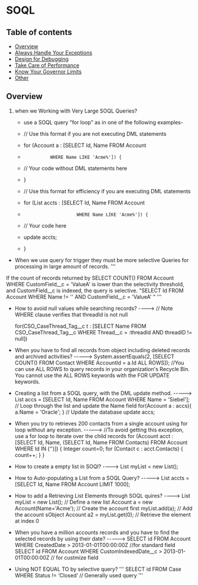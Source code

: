 # SOQL


## Table of contents

- [Overview](#Overview)
- [Always Handle Your Exceptions](#Always-Handle-Your-Exceptions)
- [Design for Debugging](#Design-for-Debugging)
- [Take Care of Performance](#Take-Care-of-Performance)
- [Know Your Governor Limits](#Know-Your-Governor-Limits])
- [Other](#Other)

## Overview


1. when we Working with Very Large SOQL Queries?
   * use a SOQL query "for loop" as in one of the following examples-
   *  // Use this format if you are not executing DML statements
   *  for (Account a : [SELECT Id, Name FROM Account
   *               WHERE Name LIKE 'Acme%']) {
   *  // Your code without DML statements here
   *   }

   *   // Use this format for efficiency if you are executing DML statements
   *    for (List<Account> accts : [SELECT Id, Name FROM Account
   *                         WHERE Name LIKE 'Acme%']) {
   *   // Your code here
   *   update accts;
   *   }



* When we use query for trigger they must be more selective Queries for processing in large amount of records.
 ''' 

 If the count of records returned by SELECT COUNT() FROM Account WHERE CustomField__c = 'ValueA' is lower than 
 the selectivity         threshold, and CustomField__c is indexed, the query is selective.
 "SELECT Id FROM Account WHERE Name != '' AND CustomField__c = 'ValueA' "
 '''

* How to avoid null values while searching records?
 ----> // Note WHERE clause verifies that threadId is not null

   for(CSO_CaseThread_Tag__c t :
      [SELECT Name FROM CSO_CaseThread_Tag__c
      WHERE Thread__c = :threadId AND
      threadID != null])

* When you have to find all records from object including deleted records and archived activities?
 -----> System.assertEquals(2, [SELECT COUNT() FROM Contact WHERE AccountId = a.Id ALL ROWS]);
 //You can use ALL ROWS to query records in your organization's Recycle Bin. You cannot use the ALL ROWS keywords with the FOR UPDATE keywords.

* Creating a list from a SOQL query, with the DML update method.
 -----> List<Account> accs = [SELECT Id, Name FROM Account WHERE Name = 'Siebel'];
  // Loop through the list and update the Name field
 for(Account a : accs){
   a.Name = 'Oracle';
 }
 // Update the database
 update accs;


* When you try to retrieves 200 contacts from a single account using for loop without any exception.
 -----> //To avoid getting this exception, use a for loop to iterate over the child records
 for (Account acct : [SELECT Id, Name, (SELECT Id, Name FROM Contacts)
                    FROM Account WHERE Id IN ('<ID value>')]) {
    Integer count=0;
    for (Contact c : acct.Contacts) {
        count++;
    }
}


* How to create a empty list in SOQl?
 ----> List<Account> myList = new List<Account>();

* How to Auto-populating a List from a SOQL Query?
 -----> List<Account> accts = [SELECT Id, Name FROM Account LIMIT 1000];

* How to add a Retrieving List Elements through SOQL quires?
 ----> List<Account> myList = new List<Account>(); // Define a new list
  Account a = new Account(Name='Acme'); // Create the account first
  myList.add(a);                    // Add the account sObject
  Account a2 = myList.get(0);      // Retrieve the element at index 0


* When you have a million accounts records and you have to find the selected records by using their date?
----->  SELECT id FROM Account WHERE CreatedDate  > 2013-01-01T00:00:00Z //for standard field
        SELECT id FROM Account WHERE CustomIndexedDate__c  > 2013-01-01T00:00:00Z // for custmize field
        
* Using NOT EQUAL TO by selective query?
'''
SELECT id FROM Case WHERE Status != ‘Closed’ // Generally used query
'''       
